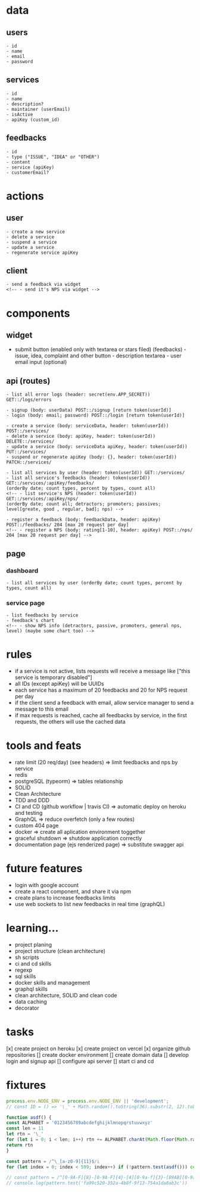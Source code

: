 # data

## users

    - id
    - name
    - email
    - password

## services

    - id
    - name
    - description?
    - maintainer (userEmail)
    - isActive
    - apiKey (custom_id)

<!-- - allowedURLs  https://dev.mysql.com/doc/refman/5.7/en/json.html -->

## feedbacks

    - id
    - type ("ISSUE", "IDEA" or "OTHER")
    - content
    - service (apiKey)
    - customerEmail?

<!-- ## NPS

    - id
    - service (apiKey)
    - rating [1 - 10]
     -->

# actions

## user

    - create a new service
    - delete a service
    - suspend a service
    - update a service
    - regenerate service apiKey

## client

    - send a feedback via widget
    <!-- - send it's NPS via widget -->

# components

## widget

<!-- - two tabs (NPS and feedbacks) -->

- submit button (enabled only with textarea or stars filed)
  <!-- (nps) - 10 stars to fill -->
  (feedbacks) - issue, idea, complaint and other button - description textarea - user email input (optional)

## api (routes)

    - list all error logs (header: secret(env.APP_SECRET)) GET::/logs/errors

    - signup (body: userData) POST::/signup [return token(userId)]
    - login (body: email; password) POST::/login [return token(userId)]

    - create a service (body: serviceData, header: token(userId)) POST::/services/
    - delete a service (body: apiKey, header: token(userId)) DELETE::/services/
    - update a service (body: serviceData apiKey, header: token(userId)) PUT::/services/
    - suspend or regenerate apiKey (body: {}, header: token(userId)) PATCH::/services/

    - list all services by user (header: token(userId)) GET::/services/
    - list all service's feedbacks (header: token(userId)) GET::/services/:apiKey/feedbacks/
    (orderBy date; count types, percent by types, count all)
    <!-- - list service's NPS (header: token(userId)) GET::/services/:apiKey/nps/
    (orderBy date; count all; detractors; promoters; passives; level[greate, good , regular, bad]; nps) -->

    - register a feedback (body: feedbackData, header: apiKey) POST::/feedbacks/ 204 [max 20 request per day]
    <!-- - register a NPS (body: rating[1-10], header: apiKey) POST::/nps/ 204 [max 20 request per day] -->

<!-- - list all feedbacks by adm (userId) (orderBy date; count types) -->

## page

### dashboard

    - list all services by user (orderBy date; count types, percent by types, count all)

<!-- - average of NPS feebacks -->

### service page

    - list feedbacks by service
    - feedback's chart
    <!-- - show NPS info (detractors, passive, promoters, general nps, level) (maybe some chart too) -->

# rules

- if a service is not active, lists requests will receive a message like ["this service is temporary disabled"]
- all IDs (except apiKey) will be UUIDs
- each service has a maximum of 20 feedbacks and 20 for NPS request per day
- if the client send a feedback with email, allow service manager to send a message to this email
- if max requests is reached, cache all feedbacks by service, in the first requests, the others will use the cached data

# tools and feats

- rate limit (20 req/day) (see headers) => limit feedbacks and nps by service
- redis
- postgreSQL (typeorm) => tables relationship
- SOLID
- Clean Architecture
- TDD and DDD
- CI and CD (github workflow | travis CI) => automatic deploy on heroku and testing
- GraphQL => reduce overfetch (only a few routes)
- custom 404 page
- docker => create all aplication environment toggether
- graceful shutdown => shutdow application correctly
- documentation page (ejs renderized page) => substitute swagger api

# future features

- login with google account
- create a react component, and share it via npm
- create plans to increase feedbacks limits
- use web sockets to list new feedbacks in real time (graphQL)

# learning...

- project planing
- project structure (clean architecture)
- sh scripts
- ci and cd skills
- regexp
- sql skills
- docker skills and management
- graphql skills
- clean architecture, SOLID and clean code
- data caching
- decorator

# tasks

[x] create project on heroku
[x] create project on vercel
[x] organize github repositories
[] create docker environment
[] create domain data
[] develop login and signup api
[] configure api server
[] start ci and cd

# fixtures

```js
process.env.NODE_ENV = process.env.NODE_ENV || 'development';
// const ID = () => '\_' + Math.random().toString(36).substr(2, 12).toLowerCase()

function asdf() {
const ALPHABET = '0123456789abcdefghijklmnopqrstuvwxyz'
const len = 11
let rtn = '\_'
for (let i = 0; i < len; i++) rtn += ALPHABET.charAt(Math.floor(Math.random() \* ALPHABET.length))
return rtn
}

const pattern = /^\_[a-z0-9]{11}$/i
for (let index = 0; index < 599; index++) if (!pattern.test(asdf())) console.log('failed')

// const pattern = /^[0-9A-F]{8}-[0-9A-F]{4}-[4][0-9a-f]{3}-[89AB][0-9a-f]{3}-[0-9A-F]{12}$/i
// console.log(pattern.test('fa99c520-352a-4b8f-9f13-754a1da8ab3c'))
```

